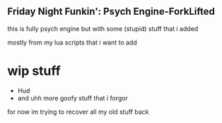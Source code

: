 ## Friday Night Funkin': Psych Engine-ForkLifted

 this is fully psych engine but with some (stupid) stuff that i added

 mostly from my lua scripts that i want to add 

# wip stuff
* Hud
* and uhh more goofy stuff that i forgor

for now im trying to recover all my old stuff back
